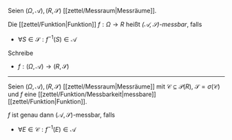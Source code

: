 Seien $(\Omega, \mathcal{A}), (R, \mathscr{S})$ [[zettel/Messraum|Messräume]].

Die [[zettel/Funktion|Funktion]] $f : \Omega \to R$ heißt *$(\mathcal{A}, \mathscr{S})$-messbar*, falls
- $\forall S \in \mathscr{S} : f^{-1}(S) \in \mathcal{A}$

Schreibe
- $f : (\Omega, \mathcal{A}) \to (R, \mathscr{S})$

---

Seien $(\Omega, \mathcal{A}), (R, \mathscr{S})$ [[zettel/Messraum|Messräume]] mit $\mathcal{C} \subseteq \mathcal{P}(R)$, $\mathscr{S} = \sigma(\mathcal{C})$ und $f$ eine [[zettel/Funktion/Messbarkeit|messbare]] [[zettel/Funktion|Funktion]].

$f$ ist genau dann $(\mathcal{A}, \mathscr{S})$-messbar, falls
- $\forall E \in \mathcal{C} : f^{-1}(E) \in \mathcal{A}$